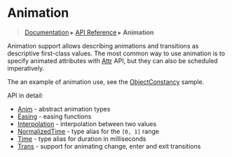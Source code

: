 # Animation
> [Documentation](../README.md) ▸ [API Reference](API.md) ▸ **Animation**

Animation support allows describing animations and transitions as descriptive
first-class values. The most common way to use animation is to specify animated
attributes with [Attr](Attr.md) API, but they can also be scheduled imperatively.

The an example of animation use, see the
[ObjectConstancy](http://intellifactory.github.io/websharper.ui.next/#ObjectConstancy) sample.

API in detail:

* [Anim](Anim.md) - abstract animation types
* [Easing](Easing.md) - easing functions
* [Interpolation](Interpolation.md) - interpolation between two values
* [NormalizedTime](NormalizedTime.md) - type alias for the `[0, 1]` range
* [Time](Time.md) - type alias for duration in milliseconds
* [Trans](Trans.md) - support for animating change, enter and exit transitions
 
